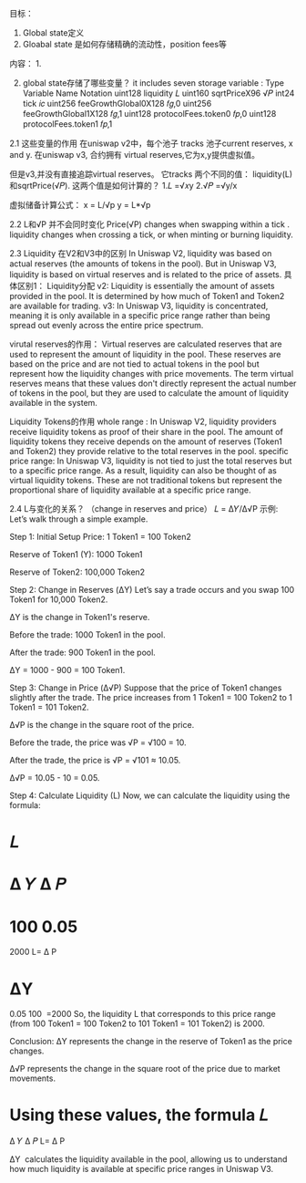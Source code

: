 目标：
1. Global state定义
2. Gloabal state 是如何存储精确的流动性，position fees等


内容：
1. 



2. global state存储了哪些变量？ 
it includes seven storage variable :
Type Variable Name Notation
uint128 liquidity 𝐿
uint160 sqrtPriceX96 √𝑃
int24 tick 𝑖𝑐
uint256 feeGrowthGlobal0X128 𝑓𝑔,0
uint256 feeGrowthGlobal1X128 𝑓𝑔,1
uint128 protocolFees.token0 𝑓𝑝,0
uint128 protocolFees.token1 𝑓𝑝,1


2.1 这些变量的作用
在uniswap v2中，每个池子 tracks 池子current reserves, x and y. 
在uniswap v3, 合约拥有 virtual reserves,它为x,y提供虚拟值。 

但是v3,并没有直接追踪virtual reserves。 它tracks 两个不同的值： liquidity(L) 和sqrtPrice(√𝑃). 
这两个值是如何计算的？
1.𝐿 =√𝑥y
2.√𝑃 =√y/x

虚拟储备计算公式：
x = L/√p 
y = L*√p 


2.2 L和√P 并不会同时变化
Price(√P) changes when swapping within a tick . 
liquidity changes when crossing a tick, or when minting or burning liquidity. 


2.3 Liquidity 在V2和V3中的区别
In Uniswap V2, liquidity was based on actual reserves (the amounts of tokens in the pool). But in Uniswap V3, liquidity is based on virtual reserves and is related to the price of assets.
具体区别1： Liquidity分配
v2: Liquidity is essentially the amount of assets provided in the pool. It is determined by how much of Token1 and Token2 are available for trading.
v3: In Uniswap V3, liquidity is concentrated, meaning it is only available in a specific price range rather than being spread out evenly across the entire price spectrum.

virutal reserves的作用：
Virtual reserves are calculated reserves that are used to represent the amount of liquidity in the pool. These reserves are based on the price and are not tied to actual tokens in the pool but represent how the liquidity changes with price movements.
The term virtual reserves means that these values don't directly represent the actual number of tokens in the pool, but they are used to calculate the amount of liquidity available in the system.


Liquidity Tokens的作用
whole range : In Uniswap V2, liquidity providers receive liquidity tokens as proof of their share in the pool. The amount of liquidity tokens they receive depends on the amount of reserves (Token1 and Token2) they provide relative to the total reserves in the pool.
specific price range: In Uniswap V3, liquidity is not tied to just the total reserves but to a specific price range. As a result, liquidity can also be thought of as virtual liquidity tokens. These are not traditional tokens but represent the proportional share of liquidity available at a specific price range.


2.4 L与变化的关系？ （change in  reserves and price）
𝐿 = Δ𝑌/Δ√P
示例:
Let’s walk through a simple example.

Step 1: Initial Setup
Price: 1 Token1 = 100 Token2

Reserve of Token1 (Y): 1000 Token1

Reserve of Token2: 100,000 Token2

Step 2: Change in Reserves (ΔY)
Let’s say a trade occurs and you swap 100 Token1 for 10,000 Token2.

ΔY is the change in Token1's reserve.

Before the trade: 1000 Token1 in the pool.

After the trade: 900 Token1 in the pool.

ΔY = 1000 - 900 = 100 Token1.

Step 3: Change in Price (Δ√P)
Suppose that the price of Token1 changes slightly after the trade. The price increases from 1 Token1 = 100 Token2 to 1 Token1 = 101 Token2.

Δ√P is the change in the square root of the price.

Before the trade, the price was √P = √100 = 10.

After the trade, the price is √P = √101 ≈ 10.05.

Δ√P = 10.05 - 10 = 0.05.

Step 4: Calculate Liquidity (L)
Now, we can calculate the liquidity using the formula:

𝐿
=
Δ
𝑌
Δ
𝑃
=
100
0.05
=
2000
L= 
Δ 
P
​
 
ΔY
​
 = 
0.05
100
​
 =2000
So, the liquidity L that corresponds to this price range (from 100 Token1 = 100 Token2 to 101 Token1 = 101 Token2) is 2000.

Conclusion:
ΔY represents the change in the reserve of Token1 as the price changes.

Δ√P represents the change in the square root of the price due to market movements.

Using these values, the formula 
𝐿
=
Δ
𝑌
Δ
𝑃
L= 
Δ 
P
​
 
ΔY
​
  calculates the liquidity available in the pool, allowing us to understand how much liquidity is available at specific price ranges in Uniswap V3.


